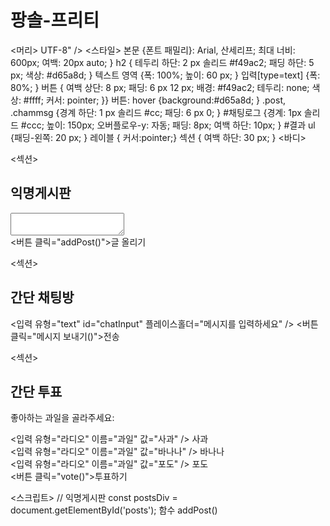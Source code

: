 # 팡솔-프리티
<!DOCTYPE HTML>
<html lang="ko">
<머리>
<meta charset=>UTF-8" />
<title>말랑노트 익명게시판+채팅+투표</title>
<스타일>
 본문 {폰트 패밀리}: Arial, 산세리프; 최대 너비: 600px; 여백: 20px auto; }
 h2 { 테두리 하단: 2 px 솔리드 #f49ac2; 패딩 하단: 5 px; 색상: #d65a8d; }
 텍스트 영역 {폭: 100%; 높이: 60 px; }
 입력[type=text] {폭: 80%; }
 버튼 { 여백 상단: 8 px; 패딩: 6 px 12 px; 배경: #f49ac2; 테두리: none; 색상: #ffff; 커서: pointer; }}
 버튼: hover {background:#d65a8d; }
 .post, .chammsg {경계 하단: 1 px 솔리드 #cc; 패딩: 6 px 0; }
 #채팅로그 {경계: 1px 솔리드 #ccc; 높이: 150px; 오버플로우-y: 자동; 패딩: 8px; 여백 하단: 10px; }
 #결과 ul {패딩-왼쪽: 20 px; }
 레이블 { 커서:pointer;}
 섹션 { 여백 하단: 30 px; }
</스타일>
</머리>
<바디>

<섹션>
 <h2>익명게시판</h2>
 <textarea id="content" 자리 표시자="여기에 글을 써주세요"></textarea><br />
 <버튼 클릭="addPost()">글 올리기</버튼>
 <div id="posts"></div>
</섹션>

<섹션>
 <h2>간단 채팅방</h2>
 <div id="chatLog"></div>
 <입력 유형="text" id="chatInput" 플레이스홀더="메시지를 입력하세요" />
 <버튼 클릭="메시지 보내기()">전송</버튼>
</섹션>

<섹션>
 <h2>간단 투표</h2>
 <p>좋아하는 과일을 골라주세요:</p>
 <label><입력 유형="라디오" 이름="과일" 값="사과" /> 사과</label><br />
 <label><입력 유형="라디오" 이름="과일" 값="바나나" /> 바나나</label><br />
 <label><입력 유형="라디오" 이름="과일" 값="포도" /> 포도</label><br />
 <버튼 클릭="vote()">투표하기</버튼>
 <div id="result"></div>
</섹션>

<스크립트>
 // 익명게시판
 const postsDiv = document.getElementById('posts');
 함수 addPost()
